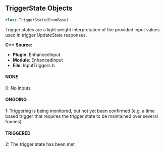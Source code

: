 ## TriggerState Objects

```python
class TriggerState(EnumBase)
```

Trigger states are a light weight interpretation of the provided input values used in trigger UpdateState responses.

**C++ Source:**

- **Plugin**: EnhancedInput
- **Module**: EnhancedInput
- **File**: InputTriggers.h

<a id="unreal.TriggerState.NONE"></a>

#### NONE

0: No inputs

<a id="unreal.TriggerState.ONGOING"></a>

#### ONGOING

1: Triggering is being monitored, but not yet been confirmed (e.g. a time based trigger that requires the trigger state to be maintained over several frames)

<a id="unreal.TriggerState.TRIGGERED"></a>

#### TRIGGERED

2: The trigger state has been met

<a id="unreal.TriggerType"></a>